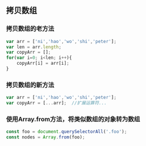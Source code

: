 ## 拷贝数组
### 拷贝数组的老方法
```javascript
var arr = ['ni','hao','wo','shi','peter'];
var len = arr.length;
var copyArr = [];
for(var i=0; i<len; i++){
    copyArr[i] = arr[i];
}
```
### 拷贝数组的新方法
```javascript
var arr = ['ni','hao','wo','shi','peter'];
var copyArr = [...arr];  //扩展运算符...
```
### 使用Array.from方法，将类似数组的对象转为数组
```javascript
const foo = document.querySelectorAll('.foo');
const nodes = Array.from(foo);
```
